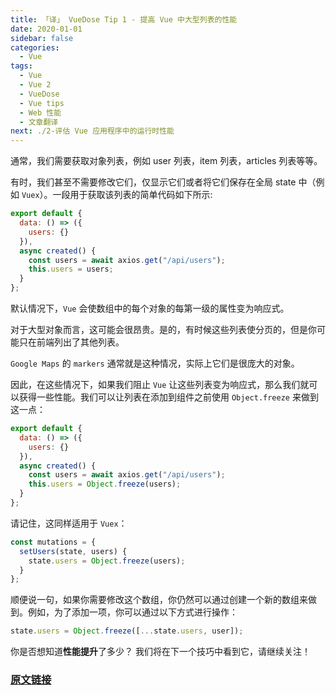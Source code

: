 ```yaml
---
title: 「译」 VueDose Tip 1 - 提高 Vue 中大型列表的性能
date: 2020-01-01
sidebar: false
categories:
  - Vue
tags:
  - Vue
  - Vue 2
  - VueDose
  - Vue tips
  - Web 性能
  - 文章翻译
next: ./2-评估 Vue 应用程序中的运行时性能
---
```


通常，我们需要获取对象列表，例如 user 列表，item 列表，articles 列表等等。

有时，我们甚至不需要修改它们，仅显示它们或者将它们保存在全局 state 中（例如 `Vuex`）。一段用于获取该列表的简单代码如下所示:

```js
export default {
  data: () => ({
    users: {}
  }),
  async created() {
    const users = await axios.get("/api/users");
    this.users = users;
  }
};
```

默认情况下，`Vue` 会使数组中的每个对象的每第一级的属性变为响应式。

对于大型对象而言，这可能会很昂贵。是的，有时候这些列表使分页的，但是你可能只在前端列出了其他列表。

`Google Maps` 的 `markers` 通常就是这种情况，实际上它们是很庞大的对象。

因此，在这些情况下，如果我们阻止 `Vue` 让这些列表变为响应式，那么我们就可以获得一些性能。我们可以让列表在添加到组件之前使用 `Object.freeze` 来做到这一点：

```js
export default {
  data: () => ({
    users: {}
  }),
  async created() {
    const users = await axios.get("/api/users");
    this.users = Object.freeze(users);
  }
};
```

请记住，这同样适用于 `Vuex`：

```js
const mutations = {
  setUsers(state, users) {
    state.users = Object.freeze(users);
  }
};
```

顺便说一句，如果你需要修改这个数组，你仍然可以通过创建一个新的数组来做到。例如，为了添加一项，你可以通过以下方式进行操作：

```js
state.users = Object.freeze([...state.users, user]);
```

你是否想知道**性能提升**了多少？ 我们将在下一个技巧中看到它，请继续关注！

### [原文链接](https://vuedose.tips/tips/improve-performance-on-large-lists-in-vue-js/)
